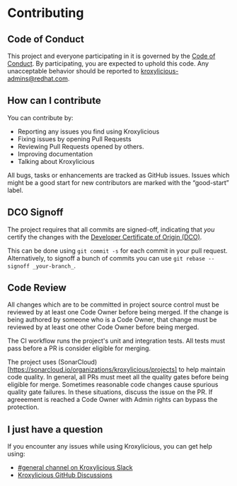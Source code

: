 # Contributing

## Code of Conduct

This project and everyone participating in it is governed by the [Code of Conduct](CODE_OF_CONDUCT.md).
By participating, you are expected to uphold this code. 
Any unacceptable behavior should be reported to [kroxylicious-admins@redhat.com](mailto:kroxylicious-admins@redhat.com).

## How can I contribute

You can contribute by:

* Reporting any issues you find using Kroxylicious
* Fixing issues by opening Pull Requests
* Reviewing Pull Requests opened by others.
* Improving documentation
* Talking about Kroxylicious

All bugs, tasks or enhancements are tracked as GitHub issues.
Issues which might be a good start for new contributors are marked with the “good-start” label.

## DCO Signoff

The project requires that all commits are signed-off, indicating that _you_ certify the changes with the [Developer
Certificate of Origin (DCO)](./DCO).

This can be done using `git commit -s` for each commit
in your pull request. Alternatively, to signoff a bunch of commits you can use `git rebase --signoff _your-branch_`.

## Code Review

All changes which are to be committed in project source control must be reviewed by at least one Code Owner before being merged.
If the change is being authored by someone who is a Code Owner, that change must be reviewed by at least one other Code Owner before being merged.

The CI workflow runs the project's unit and integration tests.  All tests must pass before a PR is consider eligible for merging.

The project uses (SonarCloud)[https://sonarcloud.io/organizations/kroxylicious/projects] to help maintain code quality. In general,
all PRs must meet all the quality gates before being eligible for merge.  Sometimes reasonable code changes cause spurious quality gate
failures. In these situations, discuss the issue on the PR. If agreeement is reached a Code Owner with Admin rights can bypass the protection.

## I just have a question

If you encounter any issues while using Kroxylicious, you can get help using:

- [#general channel on Kroxylicious Slack](https://kroxylicious.slack.com/)
- [Kroxylicious GitHub Discussions](https://github.com/kroxylicious/kroxylicious/discussions)
